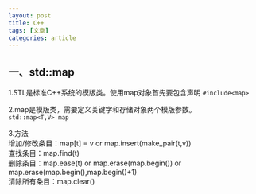 ```yaml
---
layout: post
title: C++
tags: [文章]
categories: article
---
```


## 一、std::map   
1.STL是标准C++系统的模版类。使用map对象首先要包含声明
`#include<map>`   
  
2.map是模版类，需要定义关键字和存储对象两个模版参数。  
`std::map<T,V> map`    

3.方法   
增加/修改条目：map[t] = v   or   map.insert(make_pair(t,v))   
查找条目：map.find(t)   
删除条目：map.ease(t) or map.erase(map.begin()) or map.erase(map.begin(),map.begin()+1)    
清除所有条目：map.clear()    
